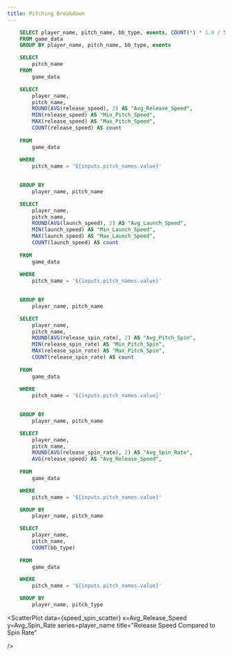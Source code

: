 ```yaml
---
title: Pitching Breakdown
---
```


```sql pitch_result
    SELECT player_name, pitch_name, bb_type, events, COUNT(*) * 1.0 / SUM(COUNT(*)) OVER (PARTITION BY player_name, pitch_name, bb_type) AS proportion
    FROM game_data
    GROUP BY player_name, pitch_name, bb_type, events
```


```sql pitch_names_dropdown
    SELECT 
        pitch_name
    FROM
        game_data
```

<Dropdown 
    data={pitch_names_dropdown} 
    name=pitch_names 
    value=pitch_name 
    title="Select a Pitch Name" 
    defaultValue="Slider"
/>

```sql pitch_speed_agg
    SELECT 
        player_name,
        pitch_name,
        ROUND(AVG(release_speed), 2) AS "Avg_Release_Speed", 
        MIN(release_speed) AS "Min_Pitch_Speed", 
        MAX(release_speed) AS "Max_Pitch_Speed", 
        COUNT(release_speed) AS count 
    
    FROM 
        game_data 
    
    WHERE 
        pitch_name = '${inputs.pitch_names.value}'
    

    GROUP BY 
        player_name, pitch_name
```

```sql launch_speed_agg
    SELECT 
        player_name,
        pitch_name,
        ROUND(AVG(launch_speed), 2) AS "Avg_Launch_Speed", 
        MIN(launch_speed) AS "Min_Launch_Speed", 
        MAX(launch_speed) AS "Max_Launch_Speed", 
        COUNT(launch_speed) AS count 
    
    FROM 
        game_data 
    
    WHERE 
        pitch_name = '${inputs.pitch_names.value}'
    

    GROUP BY 
        player_name, pitch_name
```



```sql pitch_spin_agg
    SELECT 
        player_name,
        pitch_name,
        ROUND(AVG(release_spin_rate), 2) AS "Avg_Pitch_Spin", 
        MIN(release_spin_rate) AS "Min_Pitch_Spin", 
        MAX(release_spin_rate) AS "Max_Pitch_Spin", 
        COUNT(release_spin_rate) AS count 
    
    FROM 
        game_data 
    
    WHERE 
        pitch_name = '${inputs.pitch_names.value}'
    

    GROUP BY 
        player_name, pitch_name
```

```sql speed_spin_scatter
    SELECT
        player_name,
        pitch_name,
        ROUND(AVG(release_spin_rate), 2) AS "Avg_Spin_Rate",
        AVG(release_speed) AS "Avg_Release_Speed",
    
    FROM 
        game_data

    WHERE 
        pitch_name = '${inputs.pitch_names.value}'

    GROUP BY 
        player_name, pitch_name
```

```sql pitch_result_scatter
    SELECT
        player_name,
        pitch_name,
        COUNT(bb_type)
    
    FROM 
        game_data

    WHERE 
        pitch_name = '${inputs.pitch_names.value}'

    GROUP BY 
        player_name, pitch_type
```



<BarChart 
    data={pitch_speed_agg}
    x=player_name
    y=Avg_Release_Speed
    swapXY=true
    title="Average Release Speed"
/>

<BarChart 
    data={launch_speed_agg}
    x=player_name
    y=Avg_Launch_Speed
    swapXY=true
    title="Average Launch Speed"
/>

<BarChart 
    data={pitch_spin_agg}
    x=player_name
    y=Avg_Pitch_Spin
    swapXY=true
    title="Average Spin Rate"
/>

<ScatterPlot 
    data={speed_spin_scatter}
    x=Avg_Release_Speed
    y=Avg_Spin_Rate
    series=player_name
    title="Release Speed Compared to Spin Rate"
    
/>

<DataTable data={pitch_result} groupBy=player_name groupsOpen=false>
 	<Column id=player_name/> 
	<Column id=pitch_name totalAgg=""/> 
	<Column id=bb_type totalAgg=""/>
    <Column id=events totalAgg=""/>
    <Column id=proportion totalAgg=""/>
</DataTable>

 